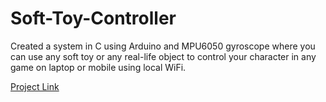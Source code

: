 # Soft-Toy-Controller
Created a system in C using Arduino and MPU6050 gyroscope where you can use any soft toy or any real-life object 
to control your character in any game on laptop or mobile using local WiFi.

[Project Link](https://harsh18143.wixsite.com/website)
